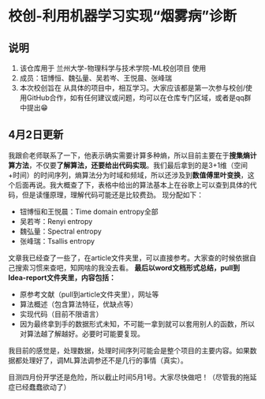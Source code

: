 # 校创-利用机器学习实现“烟雾病”诊断
## 说明
1. 该仓库用于 兰州大学-物理科学与技术学院-ML校创项目 使用
2. 成员：钮博恒、魏弘量、吴若岑、王悦晨、张峰瑞
3. 本次校创旨在 从具体的项目中，相互学习。大家应该都是第一次参与校创/使用GitHub合作，如有任何建议或问题，均可以在仓库专门区域，或者是qq群中提出😁

## 4月2日更新
我跟俞老师联系了一下，他表示确实需要计算多种熵，所以目前主要在于**搜集熵计算方法**，不仅要**了解算法，还要给出代码实现**。我们最后拿到的是3+1维（空间+时间）的时间序列，熵算法分为时域和频域，所以还涉及到**数值傅里叶变换**，这个后面再说。我大概查了下，表格中给出的算法基本上在谷歌上可以查到具体的代码，但是读懂原理，理解代码可能还是比较费劲。
现分配如下：

* 钮博恒和王悦晨：Time domain entropy全部
* 吴若岑：Renyi entropy
* 魏弘量：Spectral entropy
* 张峰瑞：Tsallis entropy

文章我已经查了一些了，在article文件夹里，可以直接参考。大家查的时候依据自己搜索习惯来查吧，知网啥的我没去看。
**最后以word文档形式总结，pull到Idea-report文件夹里，内容包括：**

* 原参考文献（pull到article文件夹里），网址等
* 算法概述（包含算法特征，优缺点等）
* 实现代码（目前不限语言）
* 因为最终拿到手的数据形式未知，不可能一拿到就可以套用别人的函数，所以对算法越了解越好。必要时可能要复现。

我目前的感觉是，处理数据，处理时间序列可能会是整个项目的主要内容。如果数据都处理好了，调ML算法调参还不是几行的事情（真实）。

目测四月份开学还是危险，所以截止时间5月1号。大家尽快做吧！（尽管我的拖延症已经蠢蠢欲动了）
